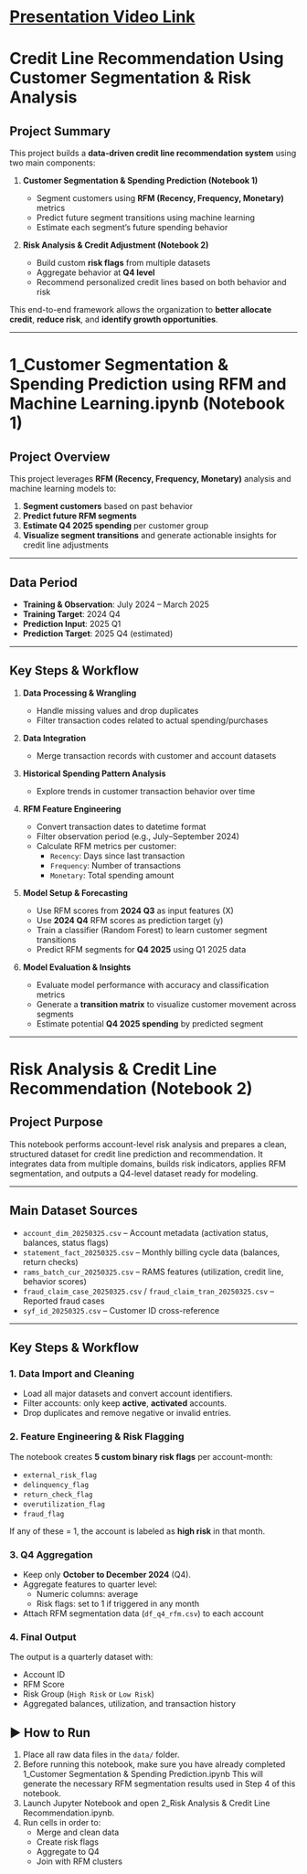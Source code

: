 #  [Presentation Video Link](https://youtu.be/NYtbNUmiaeM?si=wv27IYVKiXjDnr9X)

# Credit Line Recommendation Using Customer Segmentation & Risk Analysis

## Project Summary

This project builds a **data-driven credit line recommendation system** using two main components:

1. **Customer Segmentation & Spending Prediction (Notebook 1)**
   - Segment customers using **RFM (Recency, Frequency, Monetary)** metrics
   - Predict future segment transitions using machine learning
   - Estimate each segment’s future spending behavior

2. **Risk Analysis & Credit Adjustment (Notebook 2)**
   - Build custom **risk flags** from multiple datasets
   - Aggregate behavior at **Q4 level**
   - Recommend personalized credit lines based on both behavior and risk

This end-to-end framework allows the organization to **better allocate credit**, **reduce risk**, and **identify growth opportunities**.

---


# 1_Customer Segmentation & Spending Prediction using RFM and Machine Learning.ipynb (Notebook 1)

## Project Overview

This project leverages **RFM (Recency, Frequency, Monetary)** analysis and machine learning models to:

1. **Segment customers** based on past behavior
2. **Predict future RFM segments**
3. **Estimate Q4 2025 spending** per customer group
4. **Visualize segment transitions** and generate actionable insights for credit line adjustments

---

## Data Period

- **Training & Observation**: July 2024 – March 2025
- **Training Target**: 2024 Q4
- **Prediction Input**: 2025 Q1
- **Prediction Target**: 2025 Q4 (estimated)

---

## Key Steps & Workflow

1. **Data Processing & Wrangling**
   - Handle missing values and drop duplicates
   - Filter transaction codes related to actual spending/purchases

2. **Data Integration**
   - Merge transaction records with customer and account datasets

3. **Historical Spending Pattern Analysis**
   - Explore trends in customer transaction behavior over time

4. **RFM Feature Engineering**
   - Convert transaction dates to datetime format
   - Filter observation period (e.g., July–September 2024)
   - Calculate RFM metrics per customer:
     - `Recency`: Days since last transaction
     - `Frequency`: Number of transactions
     - `Monetary`: Total spending amount

5. **Model Setup & Forecasting**
   - Use RFM scores from **2024 Q3** as input features (X)
   - Use **2024 Q4** RFM scores as prediction target (y)
   - Train a classifier (Random Forest) to learn customer segment transitions
   - Predict RFM segments for **Q4 2025** using Q1 2025 data

6. **Model Evaluation & Insights**
   - Evaluate model performance with accuracy and classification metrics
   - Generate a **transition matrix** to visualize customer movement across segments
   - Estimate potential **Q4 2025 spending** by predicted segment

---

# Risk Analysis & Credit Line Recommendation (Notebook 2)
## Project Purpose

This notebook performs account-level risk analysis and prepares a clean, structured dataset for credit line prediction and recommendation.
It integrates data from multiple domains, builds risk indicators, applies RFM segmentation, and outputs a Q4-level dataset ready for modeling.

---

## Main Dataset Sources

- `account_dim_20250325.csv` – Account metadata (activation status, balances, status flags)
- `statement_fact_20250325.csv` – Monthly billing cycle data (balances, return checks)
- `rams_batch_cur_20250325.csv` – RAMS features (utilization, credit line, behavior scores)
- `fraud_claim_case_20250325.csv` / `fraud_claim_tran_20250325.csv` – Reported fraud cases
- `syf_id_20250325.csv` – Customer ID cross-reference

---

## Key Steps & Workflow

### 1. Data Import and Cleaning
- Load all major datasets and convert account identifiers.
- Filter accounts: only keep **active**, **activated** accounts.
- Drop duplicates and remove negative or invalid entries.

### 2. Feature Engineering & Risk Flagging
The notebook creates **5 custom binary risk flags** per account-month:
- `external_risk_flag`
- `delinquency_flag`
- `return_check_flag`
- `overutilization_flag`
- `fraud_flag`

If any of these = 1, the account is labeled as **high risk** in that month.

### 3. Q4 Aggregation
- Keep only **October to December 2024** (Q4).
- Aggregate features to quarter level:
  - Numeric columns: average
  - Risk flags: set to 1 if triggered in any month
- Attach RFM segmentation data (`df_q4_rfm.csv`) to each account

### 4. Final Output
The output is a quarterly dataset with:
- Account ID
- RFM Score
- Risk Group (`High Risk` or `Low Risk`)
- Aggregated balances, utilization, and transaction history

## ▶️ How to Run

1. Place all raw data files in the `data/` folder.
2. Before running this notebook, make sure you have already completed
1_Customer Segmentation & Spending Prediction.ipynb
This will generate the necessary RFM segmentation results used in Step 4 of this notebook.
3. Launch Jupyter Notebook and open 2_Risk Analysis & Credit Line Recommendation.ipynb.
4. Run cells in order to:
   - Merge and clean data
   - Create risk flags
   - Aggregate to Q4
   - Join with RFM clusters